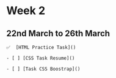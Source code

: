 # Week 2

## 22nd March to 26th March

    ✅  [HTML Practice Task]()

    - [ ] [CSS Task Resume]()

    - [ ] [Task CSS Boostrap]()
